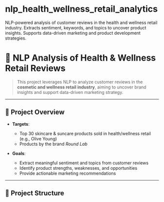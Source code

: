 # nlp_health_wellness_retail_analytics
NLP-powered analysis of customer reviews in the health and wellness retail industry. Extracts sentiment, keywords, and topics to uncover product insights. Supports data-driven marketing and product development strategies.

# 🧴 NLP Analysis of Health & Wellness Retail Reviews

> This project leverages NLP to analyze customer reviews in the **cosmetic and wellness retail industry**, aiming to uncover brand insights and support data-driven marketing strategy.

---

## 📌 Project Overview

- **Targets**:  
  - Top 30 skincare & suncare products sold in health/wellness retail (e.g., Olive Young)  
  - Products by the brand *Round Lab*

- **Goals**:
  - Extract meaningful sentiment and topics from customer reviews
  - Identify product strengths, weaknesses, and opportunities
  - Provide actionable marketing recommendations

---

## 📁 Project Structure
